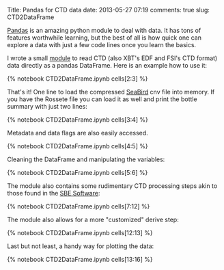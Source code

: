 Title: Pandas for CTD data
date:  2013-05-27 07:19
comments: true
slug: CTD2DataFrame

[Pandas](http://pandas.pydata.org/) is an amazing python module to deal with
data.  It has tons of features worthwhile learning, but the best of all is how
quick one can explore a data with just a few code lines once you learn the
basics.

I wrote a small [module](http://code.google.com/p/python-oceans/source/browse/oceans/ctd/ctd.py#619)
to read CTD (also XBT's EDF and FSI's CTD format) data directly as a pandas
DataFrame.  Here is an example how to use it:

{% notebook CTD2DataFrame.ipynb cells[2:3] %}

That's it! One line to load the compressed [SeaBird](http://www.seabird.com/software/SBEDataProcforWindows.htm) cnv file into
memory.  If you have the Rossete file you can load it as well and print the
bottle summary with just two lines:

{% notebook CTD2DataFrame.ipynb cells[3:4] %}

Metadata and data flags are also easily accessed.

{% notebook CTD2DataFrame.ipynb cells[4:5] %}

Cleaning the DataFrame and manipulating the variables:

{% notebook CTD2DataFrame.ipynb cells[5:6] %}

The module also contains some rudimentary CTD processing steps akin to those
found in the [SBE Software](ftp://ftp.halcyon.com/pub/seabird/OUT/SeasoftV2/SBEDataProcessing/):

{% notebook CTD2DataFrame.ipynb cells[7:12] %}

The module also allows for a more "customized" derive step:

{% notebook CTD2DataFrame.ipynb cells[12:13] %}

Last but not least, a handy way for plotting the data:

{% notebook CTD2DataFrame.ipynb cells[13:16] %}
